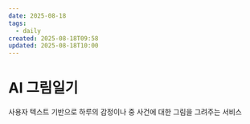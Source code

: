 ```yaml
---
date: 2025-08-18
tags:
  - daily
created: 2025-08-18T09:58
updated: 2025-08-18T10:00
---
```

# AI 그림일기

사용자 텍스트 기반으로 하루의 감정이나 중 사건에 대한 그림을 그려주는 서비스


# 